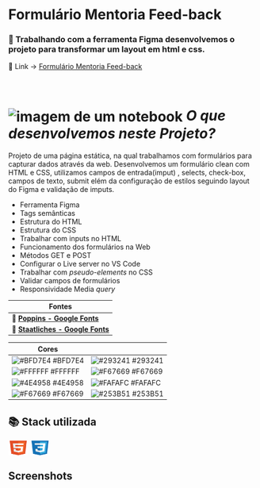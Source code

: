 # **Formulário Mentoria Feed-back**

### 📌 Trabalhando com a ferramenta Figma desenvolvemos o projeto para transformar um layout em html e css.

🔗 Link -> <a href="" target="_blank">Formulário Mentoria Feed-back</a>

# <br><img src="https://imgur.com/VhTBbHg.png" alt="imagem de um notebook" align="center" width="30px"> _**O que desenvolvemos neste Projeto?**_

Projeto de uma página estática, na qual trabalhamos com formulários para capturar dados através da web. Desenvolvemos um formulário clean com HTML e CSS, utilizamos campos de entrada(imput) , selects, check-box, campos de texto, submit elém da configuração de estilos seguindo layout do Figma e validação de imputs.

- Ferramenta Figma
- Tags semânticas
- Estrutura do HTML
- Estrutura do CSS
- Trabalhar com inputs no HTML
- Funcionamento dos formulários na Web
- Métodos GET e POST
- Configurar o Live server no VS Code
- Trabalhar com *pseudo-elements* no CSS
- Validar campos de formulários
- Responsividade Media *query*

| **Fontes** |
| ----------------- | 
| 🔗 **[Poppins - Google Fonts](https://fonts.google.com/specimen/Poppins?query=Poppins)** |
| 🔗 **[Staatliches - Google Fonts](https://fonts.google.com/specimen/Staatliches?query=staa)** |
    


  | **Cores**               |                                                 |
| ----------------- | ---------------------------------------------------------------- |
| ![#BFD7E4](http://via.placeholder.com/12/BFD7E4?text=+) #BFD7E4       | ![#293241](http://via.placeholder.com/12/293241?text=+) #293241 |
| ![#FFFFFF](http://via.placeholder.com/12/FFFFFF?text=+) #FFFFFF       | ![#F67669](http://via.placeholder.com/12/F67669?text=+) #F67669 |
| ![#4E4958](http://via.placeholder.com/12/4E4958?text=+) #4E4958 | ![#FAFAFC](http://via.placeholder.com/12/FAFAFC?text=+) #FAFAFC |
| ![#F67669](http://via.placeholder.com/12/F67669?text=+) #F67669       | ![#253B51](http://via.placeholder.com/12/253B51?text=+) #253B51 |

## 📚 Stack utilizada

<div style="display: inline-block">
  <img align="center" alt="Logo HTML5" height="30" width="40" src="https://raw.githubusercontent.com/devicons/devicon/master/icons/html5/html5-original.svg">
  <img align="center" alt="Logo CSS3" height="30" width="40" src="https://raw.githubusercontent.com/devicons/devicon/master/icons/css3/css3-original.svg">
</div>  


## Screenshots

<img src="">
